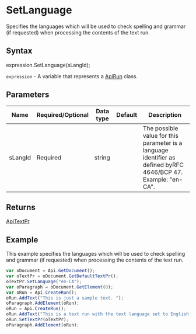 # SetLanguage

Specifies the languages which will be used to check spelling and grammar (if requested) when processingthe contents of the text run.

## Syntax

expression.SetLanguage(sLangId);

`expression` - A variable that represents a [ApiRun](../ApiRun.md) class.

## Parameters

| **Name** | **Required/Optional** | **Data type** | **Default** | **Description** |
| ------------- | ------------- | ------------- | ------------- | ------------- |
| sLangId | Required | string |  | The possible value for this parameter is a language identifier as defined byRFC 4646/BCP 47. Example: "en-CA". |

## Returns

[ApiTextPr](../../ApiTextPr/ApiTextPr.md)

## Example

This example specifies the languages which will be used to check spelling and grammar (if requested) when processing the contents of the text run.

```javascript
var oDocument = Api.GetDocument();
var oTextPr = oDocument.GetDefaultTextPr();
oTextPr.SetLanguage("en-CA");
var oParagraph = oDocument.GetElement(0);
var oRun = Api.CreateRun();
oRun.AddText("This is just a sample text. ");
oParagraph.AddElement(oRun);
oRun = Api.CreateRun();
oRun.AddText("This is a text run with the text language set to English (Canada).");
oRun.SetTextPr(oTextPr);
oParagraph.AddElement(oRun);
```
